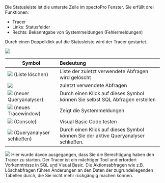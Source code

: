 Die Statusleiste ist die unterste Zeile im xpectoPro Fenster. Sie erfüllt drei Funktionen:
 - Tracer 
 - Links: Statusfelder
 - Rechts: Bekanntgabe von Systemmeldungen (Fehlermeldungen)

Durch einen Doppelklick auf die Statusleiste wird der Tracer gestartet.

![](http://xpecto.github.io/docs/img/img_1430151481175.png)

|  Symbol          |    Bedeutung     |  
| ------------- |:-------------| 
| ![](http://xpecto.github.io/docs/img/img_1430151865416.png)  (Liste löschen)    | Liste der zuletzt verwendete Abfragen wird gelöscht | 
| ![](http://xpecto.github.io/docs/img/img_1430152139096.png) | zuletzt verwendete Abfragen |
|   ![](http://xpecto.github.io/docs/img/img_1430151530617.png)  (neuer Queryanalyser)  |Durch einen Klick auf dieses Symbol können Sie selbst SQL Abfragen erstellen| 
|   ![](http://xpecto.github.io/docs/img/img_1430151617532.png)  (neues Tracewindow)  |Zeigt die Systemmeldungen| 
|   ![](http://xpecto.github.io/docs/img/img_1430151808182.png) (Console)  | Visual Basic Code testen | 
| ![](http://xpecto.github.io/docs/img/img_1430151736894.png)  (Queryanalyser schließen)   | Durch einen Klick auf dieses Symbol können Sie der aktive Queryanalyser schließen.| 



![](http://xpecto.github.io/docs/img/img_1431936241832.png) Hier wurde davon ausgegangen, dass Sie die Berechtigung haben den Tracer zu starten. Der Tracer ist ein mächtiger Tool und erfordert Vorkenntnisse in SQL und Visual Basic. Die Aktionsabfragen wie z.B. Löschabfragen führen Änderungen an den Daten der zugrundeliegenden Tabellen durch, die Sie nicht mehr rückgängig machen können.
 

